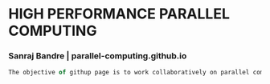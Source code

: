 # HIGH PERFORMANCE PARALLEL COMPUTING
### Sanraj Bandre | parallel-computing.github.io
```javascript
The objective of githup page is to work collaboratively on parallel computing domain. 
```
